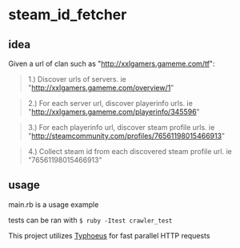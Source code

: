 steam_id_fetcher
================
## idea
Given a url of clan such as "http://xxlgamers.gameme.com/tf":
> 1.) Discover urls of servers. ie "http://xxlgamers.gameme.com/overview/1"

> 2.) For each server url, discover playerinfo urls. ie "http://xxlgamers.gameme.com/playerinfo/345596"

> 3.) For each playerinfo url, discover steam profile urls. ie "http://steamcommunity.com/profiles/76561198015466913"

> 4.) Collect steam id from each discovered steam profile url. ie "76561198015466913"

## usage
main.rb is a usage example

tests can be ran with `$ ruby -Itest crawler_test`

This project utilizes [Typhoeus](https://github.com/typhoeus/typhoeus) for fast parallel HTTP requests
